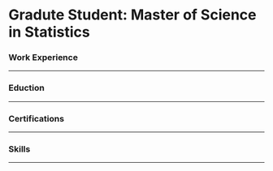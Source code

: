 # Gradute Student: Master of Science in Statistics

### Work Experience
---------

### Eduction
---------

### Certifications
---------

### Skills
---------
